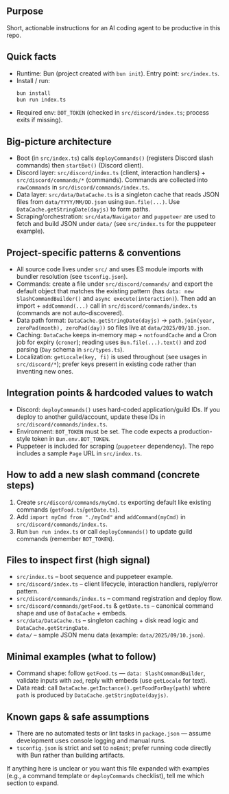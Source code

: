 ## Purpose
Short, actionable instructions for an AI coding agent to be productive in this repo.

## Quick facts
- Runtime: Bun (project created with `bun init`). Entry point: `src/index.ts`.
- Install / run:
  ```bash
  bun install
  bun run index.ts
  ```
- Required env: `BOT_TOKEN` (checked in `src/discord/index.ts`; process exits if missing).

## Big-picture architecture
- Boot (in `src/index.ts`) calls `deployCommands()` (registers Discord slash commands) then `startBot()` (Discord client).
- Discord layer: `src/discord/index.ts` (client, interaction handlers) + `src/discord/commands/*` (commands). Commands are collected into `rawCommands` in `src/discord/commands/index.ts`.
- Data layer: `src/data/DataCache.ts` is a singleton cache that reads JSON files from `data/YYYY/MM/DD.json` using `Bun.file(...)`. Use `DataCache.getStringDate(dayjs)` to form paths.
- Scraping/orchestration: `src/data/Navigator` and `puppeteer` are used to fetch and build JSON under `data/` (see `src/index.ts` for the puppeteer example).

## Project-specific patterns & conventions
- All source code lives under `src/` and uses ES module imports with bundler resolution (see `tsconfig.json`).
- Commands: create a file under `src/discord/commands/` and export the default object that matches the existing pattern (has `data: new SlashCommandBuilder()` and `async execute(interaction)`). Then add an import + `addCommand(...)` call in `src/discord/commands/index.ts` (commands are not auto-discovered).
- Data path format: `DataCache.getStringDate(dayjs)` -> `path.join(year, zeroPad(month), zeroPad(day))` so files live at `data/2025/09/10.json`.
- Caching: `DataCache` keeps in-memory map + `notfoundCache` and a Cron job for expiry (`croner`); reading uses `Bun.file(...).text()` and zod parsing (`Day` schema in `src/types.ts`).
- Localization: `getLocale(key, fi)` is used throughout (see usages in `src/discord/*`); prefer keys present in existing code rather than inventing new ones.

## Integration points & hardcoded values to watch
- Discord: `deployCommands()` uses hard-coded application/guild IDs. If you deploy to another guild/account, update these IDs in `src/discord/commands/index.ts`.
- Environment: `BOT_TOKEN` must be set. The code expects a production-style token in `Bun.env.BOT_TOKEN`.
- Puppeteer is included for scraping (`puppeteer` dependency). The repo includes a sample `Page` URL in `src/index.ts`.

## How to add a new slash command (concrete steps)
1. Create `src/discord/commands/myCmd.ts` exporting default like existing commands (`getFood.ts`/`getDate.ts`).
2. Add `import myCmd from "./myCmd"` and `addCommand(myCmd)` in `src/discord/commands/index.ts`.
3. Run `bun run index.ts` or call `deployCommands()` to update guild commands (remember `BOT_TOKEN`).

## Files to inspect first (high signal)
- `src/index.ts` – boot sequence and puppeteer example.
- `src/discord/index.ts` – client lifecycle, interaction handlers, reply/error pattern.
- `src/discord/commands/index.ts` – command registration and deploy flow.
- `src/discord/commands/getFood.ts` & `getDate.ts` – canonical command shape and use of `DataCache` + embeds.
- `src/data/DataCache.ts` – singleton caching + disk read logic and `DataCache.getStringDate`.
- `data/` – sample JSON menu data (example: `data/2025/09/10.json`).

## Minimal examples (what to follow)
- Command shape: follow `getFood.ts` — `data: SlashCommandBuilder`, validate inputs with `zod`, reply with embeds (use `getLocale` for text).
- Data read: call `DataCache.getInctance().getFoodForDay(path)` where `path` is produced by `DataCache.getStringDate(dayjs)`.

## Known gaps & safe assumptions
- There are no automated tests or lint tasks in `package.json` — assume development uses console logging and manual runs.
- `tsconfig.json` is strict and set to `noEmit`; prefer running code directly with Bun rather than building artifacts.

If anything here is unclear or you want this file expanded with examples (e.g., a command template or `deployCommands` checklist), tell me which section to expand.
